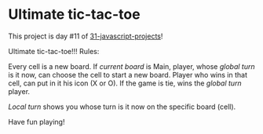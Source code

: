 # Ultimate tic-tac-toe

This project is day #11 of <a href="https://github.com/grigoryan-m/31-javascript-projects.git">31-javascript-projects</a>!

Ultimate tic-tac-toe!!!
Rules:

Every cell is a new board.
If <i>current board</i> is Main, player, whose <i>global turn</i> is it now, can choose the cell to start a new board.
Player who wins in that cell, can put in it his icon (X or O).
If the game is tie, wins the <i>global turn</i> player.

<i>Local turn</i> shows you whose turn is it now on the specific board (cell).

Have fun playing!

